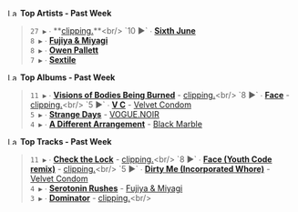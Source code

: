 <!--START_LASTFM_ARTISTS:{"period": "7day", "rows": 5}-->
<a href="https://last.fm" target="_blank"><img src="https://user-images.githubusercontent.com/17434202/215290617-e793598d-d7c9-428f-9975-156db1ba89cc.svg" alt="Last.fm Logo" width="18" height="13"/></a> **Top Artists - Past Week**

> `27 ▶️` ∙ **[clipping.](https://www.last.fm/music/clipping.)**<br/>
> `10 ▶️` ∙ **[Sixth June](https://www.last.fm/music/Sixth+June)**<br/>
> `8 ▶️` ∙ **[Fujiya & Miyagi](https://www.last.fm/music/Fujiya+&+Miyagi)**<br/>
> `8 ▶️` ∙ **[Owen Pallett](https://www.last.fm/music/Owen+Pallett)**<br/>
> `7 ▶️` ∙ **[Sextile](https://www.last.fm/music/Sextile)**<br/>
<!--END_LASTFM_ARTISTS-->

<!--START_LASTFM_ALBUMS:{"period": "7day", "rows": 5}-->
<a href="https://last.fm" target="_blank"><img src="https://user-images.githubusercontent.com/17434202/215290617-e793598d-d7c9-428f-9975-156db1ba89cc.svg" alt="Last.fm Logo" width="18" height="13"/></a> **Top Albums - Past Week**

> `11 ▶️` ∙ **[Visions of Bodies Being Burned](https://www.last.fm/music/clipping./Visions+of+Bodies+Being+Burned)** - [clipping.](https://www.last.fm/music/clipping.)<br/>
> `8 ▶️` ∙ **[Face](https://www.last.fm/music/clipping./Face)** - [clipping.](https://www.last.fm/music/clipping.)<br/>
> `5 ▶️` ∙ **[V C](https://www.last.fm/music/Velvet+Condom/V+C)** - [Velvet Condom](https://www.last.fm/music/Velvet+Condom)<br/>
> `5 ▶️` ∙ **[Strange Days](https://www.last.fm/music/VOGUE.NOIR/Strange+Days)** - [VOGUE.NOIR](https://www.last.fm/music/VOGUE.NOIR)<br/>
> `4 ▶️` ∙ **[A Different Arrangement](https://www.last.fm/music/Black+Marble/A+Different+Arrangement)** - [Black Marble](https://www.last.fm/music/Black+Marble)<br/>
<!--END_LASTFM_ALBUMS-->

<!--START_LASTFM_TRACKS:{"period": "7day", "rows": 5}-->
<a href="https://last.fm" target="_blank"><img src="https://user-images.githubusercontent.com/17434202/215290617-e793598d-d7c9-428f-9975-156db1ba89cc.svg" alt="Last.fm Logo" width="18" height="13"/></a> **Top Tracks - Past Week**

> `11 ▶️` ∙ **[Check the Lock](https://www.last.fm/music/clipping./_/Check+the+Lock)** - [clipping.](https://www.last.fm/music/clipping.)<br/>
> `8 ▶️` ∙ **[Face (Youth Code remix)](https://www.last.fm/music/clipping./_/Face+(Youth+Code+remix))** - [clipping.](https://www.last.fm/music/clipping.)<br/>
> `5 ▶️` ∙ **[Dirty Me (Incorporated Whore)](https://www.last.fm/music/Velvet+Condom/_/Dirty+Me+(Incorporated+Whore))** - [Velvet Condom](https://www.last.fm/music/Velvet+Condom)<br/>
> `4 ▶️` ∙ **[Serotonin Rushes](https://www.last.fm/music/Fujiya+&+Miyagi/_/Serotonin+Rushes)** - [Fujiya & Miyagi](https://www.last.fm/music/Fujiya+&+Miyagi)<br/>
> `3 ▶️` ∙ **[Dominator](https://www.last.fm/music/clipping./_/Dominator)** - [clipping.](https://www.last.fm/music/clipping.)<br/>
<!--END_LASTFM_TRACKS-->
